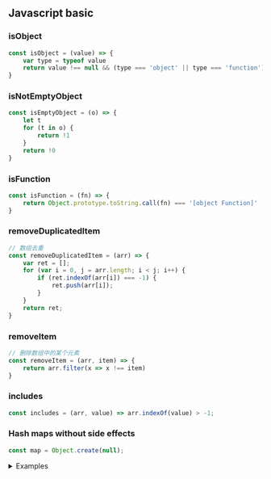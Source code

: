 ## Javascript basic

### isObject

```js
const isObject = (value) => {
    var type = typeof value
    return value !== null && (type === 'object' || type === 'function')
}

```

### isNotEmptyObject

```js
const isEmptyObject = (o) => {
    let t
    for (t in o) {
        return !1
    }
    return !0
}

```

### isFunction

```js
const isFunction = (fn) => {
    return Object.prototype.toString.call(fn) === '[object Function]'
}

```

### removeDuplicatedItem

```js
// 数组去重
const removeDuplicatedItem = (arr) => {
    var ret = [];
    for (var i = 0, j = arr.length; i < j; i++) {
        if (ret.indexOf(arr[i]) === -1) {
            ret.push(arr[i]);
        }
    }
    return ret;
}

```

### removeItem

```js
// 删除数组中的某个元素
const removeItem = (arr, item) => {
    return arr.filter(x => x !== item)
}

```

### includes

```js
const includes = (arr, value) => arr.indexOf(value) > -1;

```

### Hash maps without side effects

```js
const map = Object.create(null);
```

<details>
<summary>Examples</summary>


```js
const dirtyMap = {};
const cleanMap = Object.create(null);

dirtyMap.constructor    // function Object() { [native code] }

cleanMap.constructor    // undefined

// Iterating maps

const key;
for(key in dirtyMap){
  if (dirtyMap.hasOwnProperty(key)) {   // Check to avoid iterating over inherited properties.
    console.log(key + " -> " + dirtyMap[key]);
  }
}

for(key in cleanMap){
  console.log(key + " -> " + cleanMap[key]);    // No need to add extra checks, as the object will always be clean
}
```

</details>
